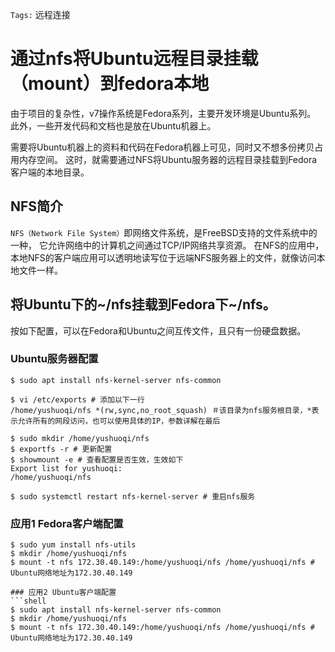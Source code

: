 `Tags:` 远程连接

# 通过nfs将Ubuntu远程目录挂载（mount）到fedora本地
由于项目的复杂性，v7操作系统是Fedora系列，主要开发环境是Ubuntu系列。
此外，一些开发代码和文档也是放在Ubuntu机器上。

需要将Ubuntu机器上的资料和代码在Fedora机器上可见，同时又不想多份拷贝占用内存空间。
这时，就需要通过NFS将Ubuntu服务器的远程目录挂载到Fedora客户端的本地目录。

## NFS简介
`NFS（Network File System）`即网络文件系统，是FreeBSD支持的文件系统中的一种，
它允许网络中的计算机之间通过TCP/IP网络共享资源。
在NFS的应用中，本地NFS的客户端应用可以透明地读写位于远端NFS服务器上的文件，就像访问本地文件一样。

## 将Ubuntu下的~/nfs挂载到Fedora下~/nfs。
按如下配置，可以在Fedora和Ubuntu之间互传文件，且只有一份硬盘数据。

### Ubuntu服务器配置
```shell
$ sudo apt install nfs-kernel-server nfs-common

$ vi /etc/exports # 添加以下一行
/home/yushuoqi/nfs *(rw,sync,no_root_squash) ＃该目录为nfs服务根目录，*表示允许所有的网段访问，也可以使用具体的IP，参数详解在最后

$ sudo mkdir /home/yushuoqi/nfs
$ exportfs -r # 更新配置
$ showmount -e # 查看配置是否生效，生效如下
Export list for yushuoqi:
/home/yushuoqi/nfs

$ sudo systemctl restart nfs-kernel-server # 重启nfs服务

```

### 应用1 Fedora客户端配置
```shell
$ sudo yum install nfs-utils
$ mkdir /home/yushuoqi/nfs
$ mount -t nfs 172.30.40.149:/home/yushuoqi/nfs /home/yushuoqi/nfs # Ubuntu网络地址为172.30.40.149

### 应用2 Ubuntu客户端配置
```shell
$ sudo apt install nfs-kernel-server nfs-common
$ mkdir /home/yushuoqi/nfs
$ mount -t nfs 172.30.40.149:/home/yushuoqi/nfs /home/yushuoqi/nfs # Ubuntu网络地址为172.30.40.149
```

